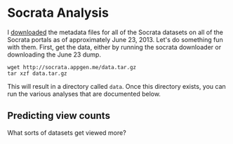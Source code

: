 Socrata Analysis
======
I [downloaded](https://github.com/tlevine/socrata-download) the metadata files
for all of the Socrata datasets on all of the Socrata portals as of
approximately June 23, 2013. Let's do something fun with them. First, get the
data, either by running the socrata downloader or downloading the June 23 dump.

    wget http://socrata.appgen.me/data.tar.gz
    tar xzf data.tar.gz

This will result in a directory called `data`. Once this directory exists,
you can run the various analyses that are documented below.

## Predicting view counts
What sorts of datasets get viewed more?
